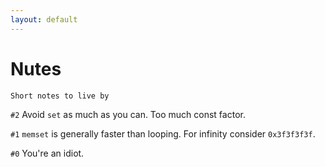 ```yaml
---
layout: default
---
```


# Nutes
`Short notes to live by`



`#2` Avoid `set` as much as you can. Too much const factor.

`#1` `memset` is generally faster than looping. For infinity consider `0x3f3f3f3f`.

`#0` You're an idiot.
